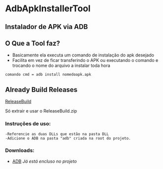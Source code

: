 # AdbApkInstallerTool

## Instalador de APK via ADB


## O Que a Tool faz?
* Basicamente ela executa um comando de instalação do apk desejado
* Facilita em vez de ficar transferindo o APK ou executando o comando e trocando o nome do arquivo a instalar toda hora

```
comando cmd = adb install nomedoapk.apk
```

## Already Build Releases
[ReleaseBuild](https://raw.githubusercontent.com/igordias2/AdbApkInstallerTool/master/ReleaseBuild.zip)

Só extrair e usar o ReleaseBuild.zip



### Instruções de uso:
```
-Referencie as duas DLLs que estão na pasta DLL
-Adicione o ADB na pasta "adb" criada na root do projeto.
```

### Downloads: 
* [ADB](https://dl.google.com/android/repository/platform-tools_r28.0.0-windows.zip) *Já está encluso no projeto*
